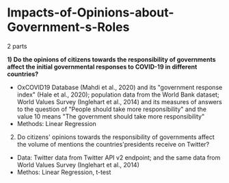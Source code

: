 # Impacts-of-Opinions-about-Government-s-Roles

2 parts

**1) Do the opinions of citizens towards the responsibility of governments affect the initial governmental responses to COVID-19 in different countries?** 
- OxCOVID19 Database (Mahdi et al., 2020) and its "government response index" (Hale et al., 2020); population data from the World Bank dataset; World Values Survey (Inglehart et al., 2014) and its measures of answers to the question of "People should take more responsibility" and the value 10 means "The government should take more responsibility"
- Methods: Linear Regression
2)  Do citizens' opinions towards the responsibility of governments affect the volume of mentions the countries'presidents receive on Twitter?
- Data: Twitter data from Twitter API v2 endpoint; and the same data from World Values Survey (Inglehart et al., 2014)
- Methos: Linear Regression, t-test
